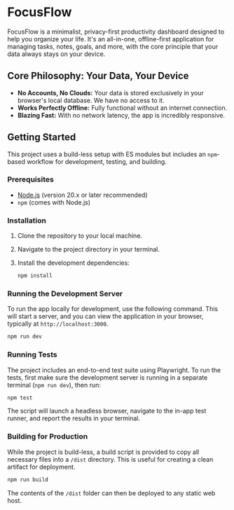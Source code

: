 # FocusFlow

FocusFlow is a minimalist, privacy-first productivity dashboard designed to help you organize your life. It's an all-in-one, offline-first application for managing tasks, notes, goals, and more, with the core principle that your data always stays on your device.

## Core Philosophy: Your Data, Your Device

-   **No Accounts, No Clouds:** Your data is stored exclusively in your browser's local database. We have no access to it.
-   **Works Perfectly Offline:** Fully functional without an internet connection.
-   **Blazing Fast:** With no network latency, the app is incredibly responsive.

## Getting Started

This project uses a build-less setup with ES modules but includes an `npm`-based workflow for development, testing, and building.

### Prerequisites

-   [Node.js](https://nodejs.org/) (version 20.x or later recommended)
-   `npm` (comes with Node.js)

### Installation

1.  Clone the repository to your local machine.
2.  Navigate to the project directory in your terminal.
3.  Install the development dependencies:

    ```bash
    npm install
    ```

### Running the Development Server

To run the app locally for development, use the following command. This will start a server, and you can view the application in your browser, typically at `http://localhost:3000`.

```bash
npm run dev
```

### Running Tests

The project includes an end-to-end test suite using Playwright. To run the tests, first make sure the development server is running in a separate terminal (`npm run dev`), then run:

```bash
npm test
```

The script will launch a headless browser, navigate to the in-app test runner, and report the results in your terminal.

### Building for Production

While the project is build-less, a build script is provided to copy all necessary files into a `/dist` directory. This is useful for creating a clean artifact for deployment.

```bash
npm run build
```

The contents of the `/dist` folder can then be deployed to any static web host.
